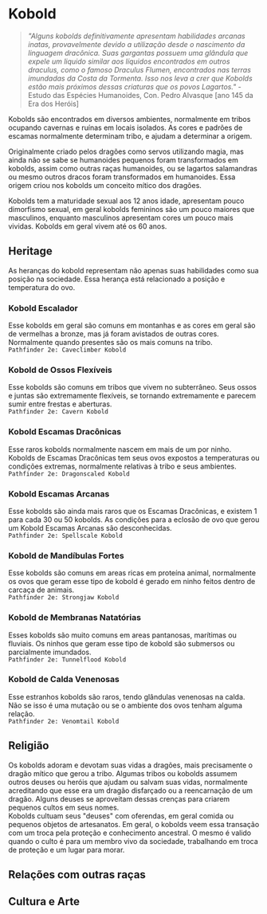 # Kobold
> *"Alguns kobolds definitivamente apresentam habilidades arcanas inatas, provavelmente devido a utilização desde o nascimento da linguagem dracônica. Suas gargantas possuem uma glândula que expele um liquido similar aos líquidos encontrados em outros draculus, como o famoso Draculus Flumen, encontrados nas terras imundadas da Costa da Tormenta. Isso nos leva a crer que Kobolds estão mais próximos dessas criaturas que os povos Lagartos."* - Estudo das Espécies Humanoides, Con. Pedro Alvasque [ano 145 da Era dos Heróis]

Kobolds são encontrados em diversos ambientes, normalmente em tribos ocupando cavernas e ruínas em locais isolados. As cores e padrões de escamas normalmente determinam tribo, e ajudam a determinar a origem.

Originalmente criado pelos dragões como servos utilizando magia, mas ainda não se sabe se humanoides pequenos foram transformados em kobolds, assim como outras raças humanoides, ou se lagartos salamandras ou mesmo outros dracos foram transformados em humanoides. Essa origem criou nos kobolds um conceito mítico dos dragões.

Kobolds tem a maturidade sexual aos 12 anos idade, apresentam pouco dimorfismo sexual, em geral kobolds femininos são um pouco maiores que masculinos, enquanto masculinos apresentam cores um pouco mais vividas. Kobolds em geral vivem até os 60 anos.

## Heritage
As heranças do kobold representam não apenas suas habilidades como sua posição na sociedade. Essa herança está relacionado a posição e temperatura do ovo.

### Kobold Escalador
Esse kobolds em geral são comuns em montanhas e as cores em geral são de vermelhas a bronze, mas já foram avistados de outras cores. Normalmente quando presentes são os mais comuns na tribo.  
`Pathfinder 2e: Caveclimber Kobold`

### Kobold de Ossos Flexíveis
Esse kobolds são comuns em tribos que vivem no subterrâneo. Seus ossos e juntas são extremamente flexíveis, se tornando extremamente e parecem sumir entre frestas e aberturas.  
`Pathfinder 2e: Cavern Kobold`

### Kobold Escamas Dracônicas
Esse raros kobolds normalmente nascem em mais de um por ninho. Kobolds de Escamas Dracônicas tem seus ovos expostos a temperaturas ou condições extremas, normalmente relativas à tribo e seus ambientes.  
`Pathfinder 2e: Dragonscaled Kobold`

### Kobold Escamas Arcanas
Esse kobolds são ainda mais raros que os Escamas Dracônicas, e existem 1 para cada 30 ou 50 kobolds. As condições para a eclosão de ovo que gerou um Kobold Escamas Arcanas são desconhecidas.  
`Pathfinder 2e: Spellscale Kobold`

### Kobold de Mandíbulas Fortes
Esse kobolds são comuns em areas ricas em proteína animal, normalmente os ovos que geram esse tipo de kobold é gerado em ninho feitos dentro de carcaça de animais.  
`Pathfinder 2e: Strongjaw Kobold`

### Kobold de Membranas Natatórias
Esses kobolds são muito comuns em areas pantanosas, marítimas ou fluviais. Os ninhos que geram esse tipo de kobold são submersos ou parcialmente imundados.  
`Pathfinder 2e: Tunnelflood Kobold`

### Kobold de Calda Venenosas
Esse estranhos kobolds são raros, tendo glândulas venenosas na calda. Não se isso é uma mutação ou se o ambiente dos ovos tenham alguma relação.  
`Pathfinder 2e: Venomtail Kobold`

## Religião
Os kobolds adoram e devotam suas vidas a dragões, mais precisamente o dragão mítico que gerou a tribo. Algumas tribos ou kobolds assumem outros deuses ou heróis que ajudam ou salvam suas vidas, normalmente acreditando que esse era um dragão disfarçado ou a reencarnação de um dragão. Alguns deuses se aproveitam dessas crenças para criarem pequenos cultos em seus nomes.  
Kobolds cultuam seus "deuses" com oferendas, em geral comida ou pequenos objetos de artesanatos. Em geral, o kobolds veem essa transação com um troca pela proteção e conhecimento ancestral. O mesmo é valido quando o culto é para um membro vivo da sociedade, trabalhando em troca de proteção e um lugar para morar.  

## Relações com outras raças

## Cultura e Arte
